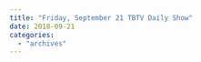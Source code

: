 ```yaml
---
title: "Friday, September 21 TBTV Daily Show"
date: 2018-09-21
categories: 
  - "archives"
---
```



